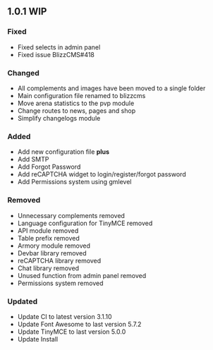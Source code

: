 ## 1.0.1 WIP

### Fixed

- Fixed selects in admin panel
- Fixed issue BlizzCMS#418

### Changed

- All complements and images have been moved to a single folder
- Main configuration file renamed to blizzcms
- Move arena statistics to the pvp module
- Change routes to news, pages and shop
- Simplify changelogs module

### Added

- Add new configuration file **plus**
- Add SMTP
- Add Forgot Password
- Add reCAPTCHA widget to login/register/forgot password
- Add Permissions system using gmlevel

### Removed

- Unnecessary complements removed
- Language configuration for TinyMCE removed
- API module removed
- Table prefix removed
- Armory module removed
- Devbar library removed
- reCAPTCHA library removed
- Chat library removed
- Unused function from admin panel removed
- Permissions system removed

### Updated

- Update CI to latest version 3.1.10
- Update Font Awesome to last version 5.7.2
- Update TinyMCE to last version 5.0.0
- Update Install
